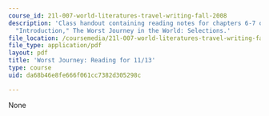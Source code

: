 ```yaml
---
course_id: 21l-007-world-literatures-travel-writing-fall-2008
description: 'Class handout containing reading notes for chapters 6-7 of Cherry Apsley-Garrard''s,
  "Introduction," The Worst Journey in the World: Selections.'
file_location: /coursemedia/21l-007-world-literatures-travel-writing-fall-2008/da68b46e8fe666f061cc7382d305298c_cher_apsle_ch_6_7.pdf
file_type: application/pdf
layout: pdf
title: 'Worst Journey: Reading for 11/13'
type: course
uid: da68b46e8fe666f061cc7382d305298c

---
```

None